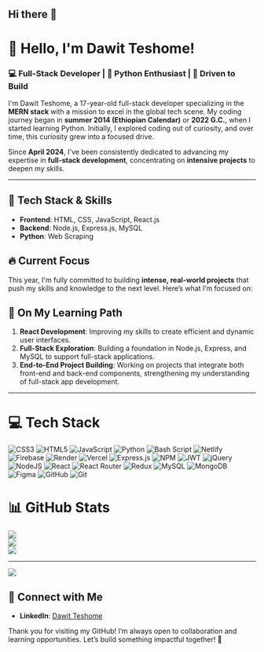 ## Hi there 👋
# 👋 Hello, I'm Dawit Teshome!

### 💻 Full-Stack Developer | 🐍 Python Enthusiast | 🚀 Driven to Build

I'm Dawit Teshome, a 17-year-old full-stack developer specializing in the **MERN stack** with a mission to excel in the global tech scene. My coding journey began in **summer 2014 (Ethiopian Calendar)** or **2022 G.C.**, when I started learning Python. Initially, I explored coding out of curiosity, and over time, this curiosity grew into a focused drive.

Since **April 2024**, I've been consistently dedicated to advancing my expertise in **full-stack development**, concentrating on **intensive projects** to deepen my skills.

---

## 🚀 Tech Stack & Skills
- **Frontend**: HTML, CSS, JavaScript, React.js
- **Backend**: Node.js, Express.js, MySQL
- **Python**: Web Scraping


## 🔥 Current Focus
This year, I'm fully committed to building **intense, real-world projects** that push my skills and knowledge to the next level. Here’s what I’m focused on:

## 🌱 On My Learning Path
1. **React Development**: Improving my skills to create efficient and dynamic user interfaces.
2. **Full-Stack Exploration**: Building a foundation in Node.js, Express, and MySQL to support full-stack applications.
3. **End-to-End Project Building**: Working on projects that integrate both front-end and back-end components, strengthening my understanding of full-stack app development.

---

# 💻 Tech Stack
![CSS3](https://img.shields.io/badge/css3-%231572B6.svg?style=for-the-badge&logo=css3&logoColor=white) 
![HTML5](https://img.shields.io/badge/html5-%23E34F26.svg?style=for-the-badge&logo=html5&logoColor=white) 
![JavaScript](https://img.shields.io/badge/javascript-%23323330.svg?style=for-the-badge&logo=javascript&logoColor=%23F7DF1E) 
![Python](https://img.shields.io/badge/python-3670A0?style=for-the-badge&logo=python&logoColor=ffdd54) 
![Bash Script](https://img.shields.io/badge/bash_script-%23121011.svg?style=for-the-badge&logo=gnu-bash&logoColor=white) 
![Netlify](https://img.shields.io/badge/netlify-%23000000.svg?style=for-the-badge&logo=netlify&logoColor=#00C7B7) 
![Firebase](https://img.shields.io/badge/firebase-%23039BE5.svg?style=for-the-badge&logo=firebase) 
![Render](https://img.shields.io/badge/Render-%46E3B7.svg?style=for-the-badge&logo=render&logoColor=white) 
![Vercel](https://img.shields.io/badge/vercel-%23000000.svg?style=for-the-badge&logo=vercel&logoColor=white) 
![Express.js](https://img.shields.io/badge/express.js-%23404d59.svg?style=for-the-badge&logo=express&logoColor=%2361DAFB) 
![NPM](https://img.shields.io/badge/NPM-%23CB3837.svg?style=for-the-badge&logo=npm&logoColor=white) 
![JWT](https://img.shields.io/badge/JWT-black?style=for-the-badge&logo=JSON%20web%20tokens) 
![jQuery](https://img.shields.io/badge/jquery-%230769AD.svg?style=for-the-badge&logo=jquery&logoColor=white) 
![NodeJS](https://img.shields.io/badge/node.js-6DA55F?style=for-the-badge&logo=node.js&logoColor=white) 
![React](https://img.shields.io/badge/react-%2320232a.svg?style=for-the-badge&logo=react&logoColor=%2361DAFB) 
![React Router](https://img.shields.io/badge/React_Router-CA4245?style=for-the-badge&logo=react-router&logoColor=white) 
![Redux](https://img.shields.io/badge/redux-%23593d88.svg?style=for-the-badge&logo=redux&logoColor=white) 
![MySQL](https://img.shields.io/badge/mysql-4479A1.svg?style=for-the-badge&logo=mysql&logoColor=white) 
![MongoDB](https://img.shields.io/badge/MongoDB-%234ea94b.svg?style=for-the-badge&logo=mongodb&logoColor=white) 
![Figma](https://img.shields.io/badge/figma-%23F24E1E.svg?style=for-the-badge&logo=figma&logoColor=white) 
![GitHub](https://img.shields.io/badge/github-%23121011.svg?style=for-the-badge&logo=github&logoColor=white) 
![Git](https://img.shields.io/badge/git-%23F05033.svg?style=for-the-badge&logo=git&logoColor=white)

# 📊 GitHub Stats
![](https://github-readme-stats.vercel.app/api?username=Dawit-coder&theme=dark&hide_border=false&include_all_commits=false&count_private=false)<br/>
![](https://github-readme-streak-stats.herokuapp.com/?user=Dawit-coder&theme=dark&hide_border=false)<br/>
![](https://github-readme-stats.vercel.app/api/top-langs/?username=Dawit-coder&theme=dark&hide_border=false&include_all_commits=false&count_private=false&layout=compact)

---
[![](https://visitcount.itsvg.in/api?id=Dawit-coder&icon=0&color=0)](https://visitcount.itsvg.in)


## 🤝 Connect with Me
- **LinkedIn**: [Dawit Teshome](https://www.linkedin.com/in/dawitteshome/)



Thank you for visiting my GitHub! I’m always open to collaboration and learning opportunities. Let’s build something impactful together! 🌟

